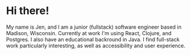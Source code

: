 # Hi there!
My name is Jen, and I am a junior (fullstack) software engineer based in Madison, Wisconsin. Currently at work I'm using React, Clojure, and Postgres. I also have an educational backround in Java. I find full-stack work particularly interesting, as well as accessibility and user experience. 
